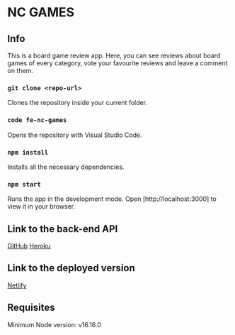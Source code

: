 # NC GAMES

## Info

This is a board game review app. Here, you can see reviews about board games of every category, vote your favourite reviews and leave a comment on them.

### `git clone <repo-url>`

Clones the repository inside your current folder.

### `code fe-nc-games`

Opens the repository with Visual Studio Code.

### `npm install`

Installs all the necessary dependencies.

### `npm start`

Runs the app in the development mode.
Open [http://localhost:3000] to view it in your browser.

## Link to the back-end API

[GitHub](https://github.com/JavierGarna/Be-NC-Games)
[Heroku](https://ncgames-javiergarcia.herokuapp.com/api)

## Link to the deployed version

[Netlify](https://main--comfy-concha-37d06a.netlify.app/)

## Requisites

Minimum Node version: v16.16.0